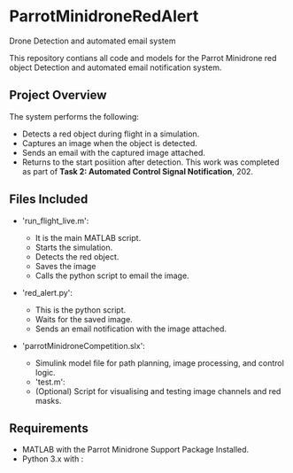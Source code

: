 # ParrotMinidroneRedAlert
Drone Detection and automated email system

This repository contians all code and models for the Parrot Minidrone red object Detection and automated email notification system. 

## Project Overview
The system performs the following:
* Detects a red object during flight in a simulation.
* Captures an image when the object is detected.
* Sends an email with the captured image attached.
* Returns to the start posiition after detection.
This work was completed as part of **Task 2: Automated Control Signal Notification**, 202. 

## Files Included
- 'run_flight_live.m':
  * It is the main MATLAB script.
  * Starts the simulation.
  * Detects the red object.
  * Saves the image
  * Calls the python script to email the image.
    
- 'red_alert.py':
  * This is the python script.
  * Waits for the saved image.
  * Sends an email notification with the image attached.

 - 'parrotMinidroneCompetition.slx':
   * Simulink model file for path planning, image processing, and control logic.

   - 'test.m':
    * (Optional) Script for visualising and testing image channels and red masks. 
 
## Requirements 
- MATLAB with the Parrot Minidrone Support Package Installed.
- Python 3.x with :
